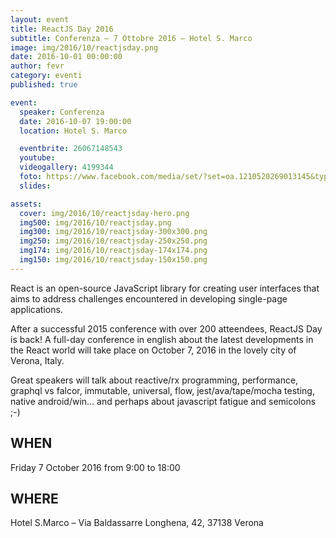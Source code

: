 ```yaml
---
layout: event
title: ReactJS Day 2016
subtitle: Conferenza – 7 Ottobre 2016 – Hotel S. Marco
image: img/2016/10/reactjsday.png
date: 2016-10-01 00:00:00
author: fevr
category: eventi
published: true

event:
  speaker: Conferenza
  date: 2016-10-07 19:00:00
  location: Hotel S. Marco

  eventbrite: 26067148543
  youtube:
  videogallery: 4199344
  foto: https://www.facebook.com/media/set/?set=oa.1210520269013145&type=3
  slides:

assets:
  cover: img/2016/10/reactjsday-hero.png
  img500: img/2016/10/reactjsday.png
  img300: img/2016/10/reactjsday-300x300.png
  img250: img/2016/10/reactjsday-250x250.png
  img174: img/2016/10/reactjsday-174x174.png
  img150: img/2016/10/reactjsday-150x150.png
---
```


React is an open-source JavaScript library for creating user interfaces that aims to address challenges encountered
in developing single-page applications.

After a successful 2015 conference with over 200 atteendees, ReactJS Day is back!
A full-day conference in english about the latest developments in the React world will take place on
October 7, 2016 in the lovely city of Verona, Italy.

Great speakers will talk about reactive/rx programming, performance, graphql vs falcor, immutable, universal,
flow, jest/ava/tape/mocha testing, native android/win... and perhaps about javascript fatigue and semicolons ;-)


## WHEN
Friday 7 October 2016 from 9:00 to 18:00

## WHERE
Hotel S.Marco – Via Baldassarre Longhena, 42, 37138 Verona
